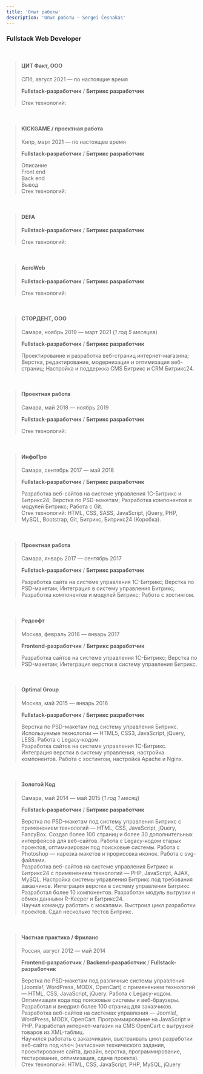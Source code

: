 ```yaml
---
title: 'Опыт работы'
description: 'Опыт работы — Sergei Česnakas'
---
```


### Fullstack Web Developer

<br>

> #### ЦИТ Факт, ООО
> 
> СПб, август 2021 — по настоящие время
> 
> **Fullstack-разработчик** / **Битрикс разработчик**
> 
> Стек технологий: 

<br>

> #### KICKGAME / проектная работа
> 
> Кипр, март 2021 — по настоящее время
> 
> **Fullstack-разработчик** / **Битрикс разработчик**
> 
> Описание\
> Front end\
> Back end\
> Вывод\
> Стек технологий: 

<br>

> #### DEFA
> 
> **Fullstack-разработчик** / **Битрикс разработчик**
> 
> Стек технологий: 

<br>

> #### AcroWeb
> 
> **Fullstack-разработчик** / **Битрикс разработчик**
> 
> Стек технологий: 

<br>

> #### СТОРДЕНТ, ООО
> 
> Самара, ноябрь 2019 — март 2021 (*1 год 5 месяцев*)
> 
> **Fullstack-разработчик** / **Битрикс разработчик**
> 
> Проектирование и разработка веб-страниц интернет-магазина; Верстка, редактирование, модернизация и оптимизация веб-страниц; Настройка и поддержка CMS Битрикс и CRM Битрикс24.

<br>

> #### Проектная работа
> 
> Самара, май 2018 — ноябрь 2019
> 
> **Fullstack-разработчик** / **Битрикс разработчик**
> 
> Стек технологий:

<br>

> #### ИнфоПро
> 
> Самара, сентябрь 2017 — май 2018
> 
> **Fullstack-разработчик** / **Битрикс разработчик**
> 
> Разработка веб-сайтов на системе управления 1С-Битрикс и Битрикс24; Верстка по PSD-макетам; Разработка компонентов и модулей Битрикс; Работа с Git.\
> Стек технологий: HTML, CSS, SASS, JavaScript, jQuery, PHP, MySQL, Bootstrap, Git, Битрикс, Битрикс24 (Коробка).

<br>

> #### Проектная работа
> 
> Самара, январь 2017 — сентябрь 2017
> 
> **Fullstack-разработчик** / **Битрикс разработчик**
> 
> Разработка сайта на системе управления 1С-Битрикс; Верстка по PSD-макетам; Интеграция в систему управления Битрикс; Разработка компонентов и модулей Битрикс; Работа с хостингом.

<br>

> #### Редсофт
> 
> Москва, февраль 2016 — январь 2017
> 
> **Frontend-разработчик** / **Битрикс разработчик**
> 
> Разработка сайтов на системе управления 1С-Битрикс; Верстка по PSD-макетам; Интеграция верстки в систему управления Битрикс.

<br>

> #### Optimal Group
> 
> Москва, май 2015 — январь 2016
> 
> **Fullstack-разработчик** / **Битрикс разработчик**
> 
> Верстка по PSD-макетам под систему управления Битрикс. Используемые технологии — HTML5, CSS3, JavaScript, jQuery, LESS. Работа с Legacy-кодом.\
> Разработка сайтов на системе управления 1С-Битрикс. Интеграция верстки в систему управления, настройка компонентов. Работа с хостингом, настройка Apache и Nginx.

<br>

> #### Золотой Код
> Самара, май 2014 — май 2015 (*1 год 1 месяц*)
> 
> **Fullstack-разработчик** / **Битрикс разработчик**
>
> Верстка по PSD-макетам под систему управления Битрикс с применением технологий — HTML, CSS, JavaScript, jQuery, FancyBox. Создал более 100 страниц и более 30 дополнительных интерфейсов для веб-сайтов. Работа с Legacy-кодом старых проектов, оптимизирован под поисковые системы. Работа с Photoshop — нарезка макетов и прорисовка иконок. Работа с svg-файлами.\
> Разработка веб-сайтов на системе управления Битрикс и Битрикс24 с применением технологий — PHP, JavaScript, AJAX, MySQL. Настройка системы управления Битрикс под требования заказчиков. Интеграция верстки в систему управления Битрикс. Разработал более 10 компонентов. Разработан модуль выгрузки и обмен данными R-Keeper и Битрикс24.\
> Научил команду работать с мокапами. Выстроил цикл разработки проектов. Сдал несколько тестов Битрикс.

<br>

> #### Частная практика / Фриланс
> 
> Россия, август 2012 — май 2014
> 
> **Frontend-разработчик** / **Backend-разработчик** / **Fullstack-разработчик**
>
> Верстка по PSD-макетам под различные системы управления (Joomla!, WordPress, MODX, OpenCart) с применением технологий — HTML, CSS, JavaScript, jQuery. Работа с Legacy-кодом. Оптимизация кода под поисковые системы и веб-браузеры. Разработал и внедрил более 100 страниц для заказчиков.\
> Разработка веб-сайтов на системах управления — Joomla!, WordPress, MODX, OpenCart. Программирование на JavaScript и PHP. Разработал интернет-магазин на CMS OpenCart с выгрузкой товаров из XML-таблиц.\
> Научился работать с заказчиками, выстраивать цикл разработки веб-сайта под ключ (написания технического задания, проектирование сайта, дизайн, верстка, программирование, тестирование, оптимизация, сдача проекта).\
> Стек технологий: HTML, CSS, JavaScript, PHP, MySQL, jQuery

<br><br><br>
